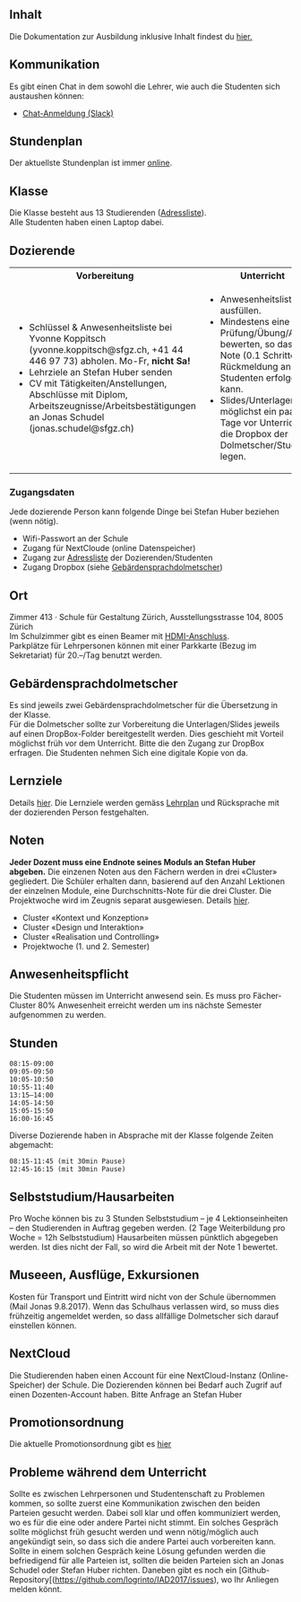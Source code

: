 ## Inhalt
Die Dokumentation zur Ausbildung inklusive Inhalt findest du [hier.](https://cdn.rawgit.com/logrinto/IAD2017/787529a3/docs/Informatiionsunterlagen_HF_IAD.pdf)

## Kommunikation
Es gibt einen Chat in dem sowohl die Lehrer, wie auch die Studenten sich austaushen können:

* [Chat-Anmeldung (Slack)](https://join.slack.com/t/logrinto/shared_invite/enQtMjUwNzcxNDAzMDI5LTI3OWYxYzg2YWRjZjc2OTlkM2I1ZWY5Mjk4YmRmYWQ2OWQ5MGQxMjI2YmQ5NTBjMThlMTIwZjA2ODFiN2VmZTY)

## Stundenplan
Der aktuellste Stundenplan ist immer [online](https://logrinto.github.io/IAD2017.timetable/).

## Klasse
Die Klasse besteht aus 13 Studierenden ([Adressliste](https://logrinto.github.io/IAD2017.students/)).  
Alle Studenten haben einen Laptop dabei.  

## Dozierende
<table>
  <tbody>
    <tr>
      <th>Vorbereitung</th>
      <th>Unterricht</th>
      <th>Nachgang</th>
    </tr>
    <tr>
      <td>
        <ul>
          <li>Schlüssel & Anwesenheitsliste bei Yvonne Koppitsch (yvonne.koppitsch@sfgz.ch, +41 44 446 97 73) abholen. Mo-Fr, <strong>nicht Sa!</strong></li>
          <li>Lehrziele an Stefan Huber senden</li>
          <li>CV mit Tätigkeiten/Anstellungen, Abschlüsse mit Diplom, Arbeitszeugnisse/Arbeitsbestätigungen an Jonas Schudel (jonas.schudel@sfgz.ch)</li>
        </ul>
      </td>
      <td>
        <ul>
          <li>Anwesenheitsliste ausfüllen.</li>
          <li>Mindestens eine Prüfung/Übung/Arbeit bewerten, so dass eine Note (0.1 Schritte) als Rückmeldung an die Studenten erfolgen kann.</li>
          <li>Slides/Unterlagen möglichst ein paar Tage vor Unterricht auf die Dropbox der Dolmetscher/Studenten legen.</li>
        </ul>
      </td>
      <td>
        <ul>
          <li>Schlüssel und Anwesenheitsliste an Yvonne Koppitsch</li>
          <li>Noten (0.1 Schritte) bis 16.07.2018 an Stefan Huber</li>
        </ul>
      </td>
    </tr>
  </tbody>
</table>

### Zugangsdaten
Jede dozierende Person kann folgende Dinge bei Stefan Huber beziehen (wenn nötig).
* Wifi-Passwort an der Schule
* Zugang für NextCloude (online Datenspeicher)
* Zugang zur [Adressliste](https://logrinto.github.io/IAD2017.students/) der Dozierenden/Studenten
* Zugang Dropbox (siehe [Gebärdensprachdolmetscher](#gebärdensprachdolmetscher))

## Ort
Zimmer 413 · Schule für Gestaltung Zürich, Ausstellungsstrasse 104, 8005 Zürich  
Im Schulzimmer gibt es einen Beamer mit [HDMI-Anschluss](https://de.wikipedia.org/wiki/High_Definition_Multimedia_Interface#/media/File:HDMI_connector-male_2_sharp_PNr%C2%B00059.jpg).  
Parkplätze für Lehrpersonen können mit einer Parkkarte (Bezug im Sekretariat) für 20.–/Tag benutzt werden.

## Gebärdensprachdolmetscher
Es sind jeweils zwei Gebärdensprachdolmetscher für die Übersetzung in der Klasse.  
Für die Dolmetscher sollte zur Vorbereitung die Unterlagen/Slides jeweils auf einen DropBox-Folder bereitgestellt werden. Dies geschieht mit Vorteil möglichst früh vor dem Unterricht. Bitte die den Zugang zur DropBox erfragen. Die Studenten nehmen Sich eine digitale Kopie von da.

## Lernziele
Details [hier](./lernziele/README.md). Die Lernziele werden gemäss [Lehrplan](http://sfgz.ch/_Resources/Persistent/e41ecc75e7613d8612724614b609d97ea5491932/Informatiionsunterlagen_HF_IAD.pdf) und Rücksprache mit der dozierenden Person festgehalten. 

## Noten
**Jeder Dozent muss eine Endnote seines Moduls an Stefan Huber abgeben.** Die einzenen Noten aus den Fächern werden in drei «Cluster» gegliedert. Die Schüler erhalten dann, basierend auf den Anzahl Lektionen der einzelnen Module, eine Durchschnitts-Note für die drei Cluster. Die Projektwoche wird im Zeugnis separat ausgewiesen. Details [hier](./lernziele/README.md).

* Cluster «Kontext und Konzeption»
* Cluster «Design und Interaktion»
* Cluster «Realisation und Controlling»
* Projektwoche (1. und 2. Semester)

## Anwesenheitspflicht
Die Studenten müssen im Unterricht anwesend sein. Es muss pro Fächer-Cluster 80% Anwesenheit erreicht werden um ins nächste Semester aufgenommen zu werden.

## Stunden
```
08:15-09:00
09:05-09:50
10:05-10:50
10:55-11:40
13:15–14:00
14:05-14:50
15:05-15:50
16:00-16:45
```
Diverse Dozierende haben in Absprache mit der Klasse folgende Zeiten abgemacht:
```
08:15-11:45 (mit 30min Pause)
12:45-16:15 (mit 30min Pause)
```

## Selbststudium/Hausarbeiten
Pro Woche können bis zu 3 Stunden Selbststudium – je 4 Lektionseinheiten – den Studierenden in Auftrag gegeben werden. (2 Tage Weiterbildung pro Woche = 12h Selbststudium)
Hausarbeiten müssen pünktlich abgegeben werden. Ist dies nicht der Fall, so wird die Arbeit mit der Note 1 bewertet.

## Museeen, Ausflüge, Exkursionen
Kosten für Transport und Eintritt wird nicht von der Schule übernommen (Mail Jonas 9.8.2017).
Wenn das Schulhaus verlassen wird, so muss dies frühzeitig angemeldet werden, so dass allfällige Dolmetscher sich darauf einstellen können.

## NextCloud
Die Studierenden haben einen Account für eine NextCloud-Instanz (Online-Speicher) der Schule. Die Dozierenden können bei Bedarf auch Zugrif auf einen Dozenten-Account haben. Bitte Anfrage an Stefan Huber

## Promotionsordnung
Die aktuelle Promotionsordnung gibt es [hier](https://cdn.rawgit.com/logrinto/IAD2017/dd035580/docs/HF_IAD_Promotionsordnung_28.03.2017.pdf)

## Probleme während dem Unterricht
Sollte es zwischen Lehrpersonen und Studentenschaft zu Problemen kommen, so sollte zuerst eine Kommunikation zwischen den beiden Parteien gesucht werden. Dabei soll klar und offen kommuniziert werden, wo es für die eine oder andere Partei nicht stimmt. Ein solches Gespräch sollte möglichst früh gesucht werden und wenn nötig/möglich auch angekündigt sein, so dass sich die andere Partei auch vorbereiten kann. Sollte in einem solchen Gespräch keine Lösung gefunden werden die befriedigend für alle Parteien ist, sollten die beiden Parteien sich an Jonas Schudel oder Stefan Huber richten. Daneben gibt es noch ein [Github-Repository[(https://github.com/logrinto/IAD2017/issues), wo Ihr Anliegen melden könnt.
